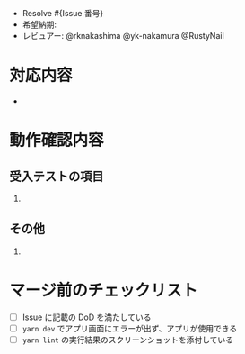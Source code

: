 - Resolve #{Issue 番号}
- 希望納期:
- レビュアー: @rknakashima @yk-nakamura @RustyNail

# 対応内容

-

# 動作確認内容

## 受入テストの項目

1.

## その他

1.

# マージ前のチェックリスト

- [ ] Issue に記載の DoD を満たしている
- [ ] `yarn dev` でアプリ画面にエラーが出ず、アプリが使用できる
- [ ] `yarn lint` の実行結果のスクリーンショットを添付している
